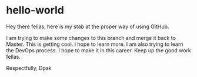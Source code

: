 
# hello-world
Hey there fellas, here is my stab at the proper way of using GitHub.

I am trying to make some changes to this branch and merge it back to Master. This is getting cool.
I hope to learn more. I am also trying to learn the DevOps process. I hope to make it in this career.
Keep up the good work fellas.

Respectfully,
Dpak
